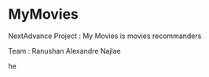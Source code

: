# MyMovies

NextAdvance Project : My Movies is movies recommanders

Team : Ranushan Alexandre Najlae


he
